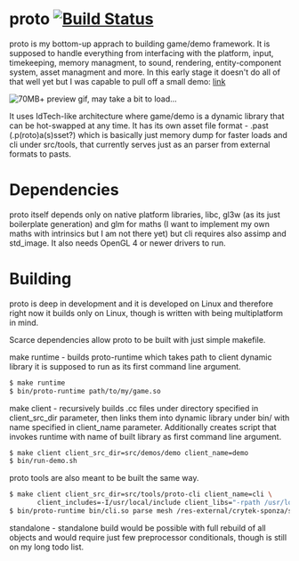 # proto [![Build Status](https://travis-ci.org/kcpikkt/proto.svg?branch=master)](https://travis-ci.org/kcpikkt/proto)
proto is my bottom-up apprach to building game/demo framework.
It is supposed to handle everything from interfacing with the platform, input, timekeeping, memory managment, 
to sound, rendering, entity-component system, asset managment and more.
In this early stage it doesn't do all of that well yet but I was capable to pull off a small demo: [link](https://youtu.be/WClkKQ8i9xY)

![70MB+ preview gif, may take a bit to load...](/prev0.gif)

It uses IdTech-like architecture where game/demo is a dynamic library that can be hot-swapped at any time.
It has its own asset file format - .past (.p(roto)a(s)sset?) which is basically just memory dump for faster loads
and cli under src/tools, that currently serves just as an parser from external formats to pasts.
 
# Dependencies
proto itself depends only on native platform libraries, libc, gl3w (as its just boilerplate generation) and glm for maths
(I want to implement my own maths with intrinsics but I am not there yet) but cli requires also assimp and std_image.
It also needs OpenGL 4 or newer drivers to run.

# Building
proto is deep in development and it is developed on Linux and therefore right now it builds only on Linux,
though is written with being multiplatform in mind.

Scarce dependencies allow proto to be built with just simple makefile.

make runtime - builds proto-runtime which takes path to client dynamic library it is supposed to run as its
first command line argument.
```sh
$ make runtime
$ bin/proto-runtime path/to/my/game.so
```

make client - recursively builds .cc files under directory specified in client_src_dir parameter,
then links them into dynamic library under bin/ with name specified in client_name parameter.
Additionally creates script that invokes runtime with name of built library as first command line argument.
```sh
$ make client client_src_dir=src/demos/demo client_name=demo
$ bin/run-demo.sh
```

proto tools are also meant to be built the same way.
```sh
$ make client client_src_dir=src/tools/proto-cli client_name=cli \
       client_includes=-I/usr/local/include client_libs="-rpath /usr/local/lib -lassimp" 
$ bin/proto-runtime bin/cli.so parse mesh /res-external/crytek-sponza/sponza.obj res/sponza/
```

standalone - standalone build would be possible with full rebuild of all objects and would require just
few preprocessor conditionals, though is still on my long todo list.
